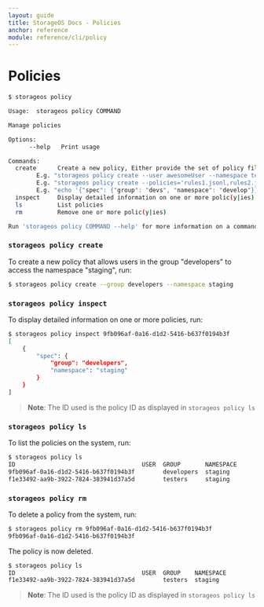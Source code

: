 ```yaml
---
layout: guide
title: StorageOS Docs - Policies
anchor: reference
module: reference/cli/policy
---
```


# Policies

```bash
$ storageos policy 

Usage:	storageos policy COMMAND

Manage policies

Options:
      --help   Print usage

Commands:
  create      Create a new policy, Either provide the set of policy files, set with options or write to stdin.
		E.g. "storageos policy create --user awesomeUser --namespace testing"
		E.g. "storageos policy create --policies='rules1.jsonl,rules2.jsonl'"
		E.g. "echo '{"spec": {"group": "devs", "namespace": "develop"}}' | storageos policy create --stdin"
  inspect     Display detailed information on one or more polic(y|ies)
  ls          List policies
  rm          Remove one or more polic(y|ies)

Run 'storageos policy COMMAND --help' for more information on a command.
```

### `storageos policy create`
To create a new policy that allows users in the group "developers" to access the namespace "staging", run:

```bash
$ storageos policy create --group developers --namespace staging
```

### `storageos policy inspect`
To display detailed information on one or more policies, run:

```bash
$ storageos policy inspect 9fb096af-0a16-d1d2-5416-b637f0194b3f
[
    {
        "spec": {
            "group": "developers",
            "namespace": "staging"
        }
    }
]
```
>**Note**: The ID used is the policy ID as displayed in `storageos policy ls`

### `storageos policy ls`
To list the policies on the system, run:

```bash
$ storageos policy ls
ID                                    USER  GROUP       NAMESPACE
9fb096af-0a16-d1d2-5416-b637f0194b3f        developers  staging
f1e33492-aa9b-3922-7824-383941d37a5d        testers     staging
```

### `storageos policy rm`
To delete a policy from the system, run:

```bash
$ storageos policy rm 9fb096af-0a16-d1d2-5416-b637f0194b3f
9fb096af-0a16-d1d2-5416-b637f0194b3f
```

The policy is now deleted.

```bash
$ storageos policy ls
ID                                    USER  GROUP    NAMESPACE
f1e33492-aa9b-3922-7824-383941d37a5d        testers  staging
```

>**Note**: The ID used is the policy ID as displayed in `storageos policy ls`
